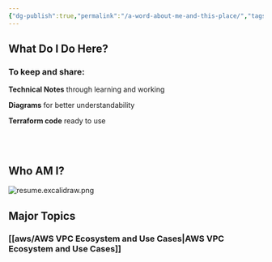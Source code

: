 ```yaml
---
{"dg-publish":true,"permalink":"/a-word-about-me-and-this-place/","tags":["gardenEntry"]}
---
```



## What Do I Do Here?

### To keep and share: 

**Technical Notes** through learning and working

**Diagrams** for better understandability

**Terraform code** ready to use

<br>
<br
<br>

## Who AM I?

![resume.excalidraw.png](/img/user/resume/resume.excalidraw.png)



## Major Topics

### [[aws/AWS VPC Ecosystem and Use Cases\|AWS VPC Ecosystem and Use Cases]]




